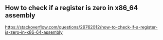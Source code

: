 ## How to check if a register is zero in x86_64 assembly

https://stackoverflow.com/questions/29762012/how-to-check-if-a-register-is-zero-in-x86-64-assembly
